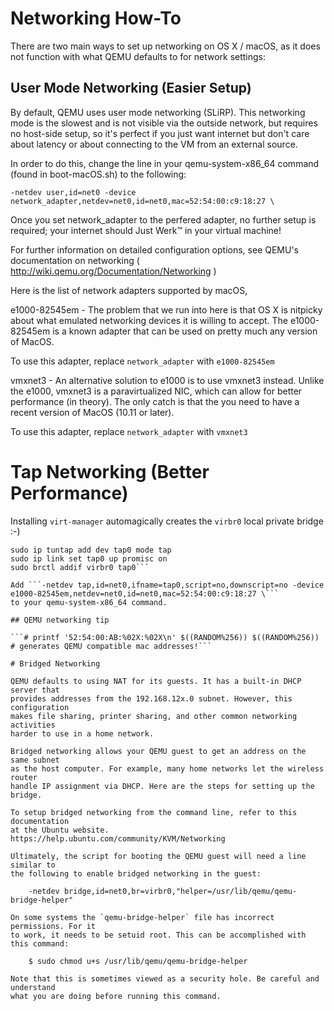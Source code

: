 # Networking How-To

There are two main ways to set up networking on OS X / macOS, as it does not
function with what QEMU defaults to for network settings:

## User Mode Networking (Easier Setup)

By default, QEMU uses user mode networking (SLiRP). This networking mode is the
slowest and is not visible via the outside network, but requires no host-side
setup, so it's perfect if you just want internet but don't care about latency
or about connecting to the VM from an external source.

In order to do this, change the line in your qemu-system-x86_64 command (found
in boot-macOS.sh) to the following:

```-netdev user,id=net0 -device network_adapter,netdev=net0,id=net0,mac=52:54:00:c9:18:27 \```

Once you set network_adapter to the perfered adapter, no further setup is required; your
internet should Just Werk™ in your virtual machine!

For further information on detailed configuration options, see QEMU's
documentation on networking ( http://wiki.qemu.org/Documentation/Networking )

Here is the list of network adapters supported by macOS,

e1000-82545em - The problem that we run into here is that OS X is nitpicky
about what emulated networking devices it is willing to accept. The
e1000-82545em is a known adapter that can be used on pretty much any version of
MacOS.

To use this adapter, replace `network_adapter` with `e1000-82545em`

vmxnet3 - An alternative solution to e1000 is to use vmxnet3 instead. Unlike
the e1000, vmxnet3 is a paravirtualized NIC, which can allow for better
performance (in theory). The only catch is that the you need to have a recent
version of MacOS (10.11 or later).

To use this adapter, replace `network_adapter` with `vmxnet3`

# Tap Networking (Better Performance)

Installing `virt-manager` automagically creates the `virbr0` local private bridge :-)

```sudo apt-get install uml-utilities virt-manager
sudo ip tuntap add dev tap0 mode tap
sudo ip link set tap0 up promisc on
sudo brctl addif virbr0 tap0```

Add ```-netdev tap,id=net0,ifname=tap0,script=no,downscript=no -device e1000-82545em,netdev=net0,id=net0,mac=52:54:00:c9:18:27 \```
to your qemu-system-x86_64 command.

## QEMU networking tip

```# printf '52:54:00:AB:%02X:%02X\n' $((RANDOM%256)) $((RANDOM%256))  # generates QEMU compatible mac addresses!```

# Bridged Networking

QEMU defaults to using NAT for its guests. It has a built-in DHCP server that
provides addresses from the 192.168.12x.0 subnet. However, this configuration
makes file sharing, printer sharing, and other common networking activities
harder to use in a home network.

Bridged networking allows your QEMU guest to get an address on the same subnet
as the host computer. For example, many home networks let the wireless router
handle IP assignment via DHCP. Here are the steps for setting up the bridge.

To setup bridged networking from the command line, refer to this documentation
at the Ubuntu website. https://help.ubuntu.com/community/KVM/Networking

Ultimately, the script for booting the QEMU guest will need a line similar to
the following to enable bridged networking in the guest:

    -netdev bridge,id=net0,br=virbr0,"helper=/usr/lib/qemu/qemu-bridge-helper"

On some systems the `qemu-bridge-helper` file has incorrect permissions. For it
to work, it needs to be setuid root. This can be accomplished with this command:

    $ sudo chmod u+s /usr/lib/qemu/qemu-bridge-helper

Note that this is sometimes viewed as a security hole. Be careful and understand
what you are doing before running this command.
